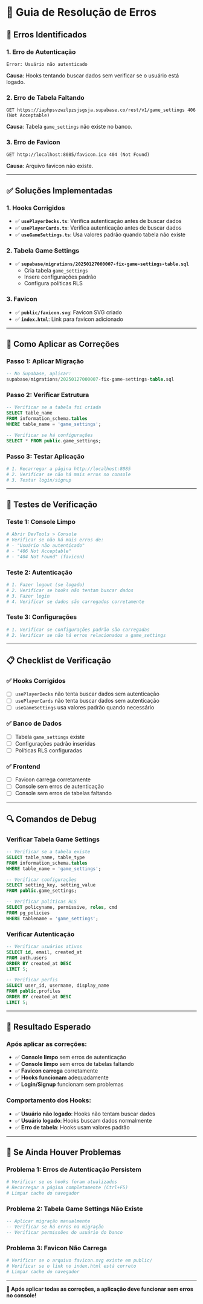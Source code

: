# 🔧 Guia de Resolução de Erros

## 🚨 **Erros Identificados**

### **1. Erro de Autenticação**
```
Error: Usuário não autenticado
```
**Causa**: Hooks tentando buscar dados sem verificar se o usuário está logado.

### **2. Erro de Tabela Faltando**
```
GET https://iaphpsvzwzlpzsjsgsja.supabase.co/rest/v1/game_settings 406 (Not Acceptable)
```
**Causa**: Tabela `game_settings` não existe no banco.

### **3. Erro de Favicon**
```
GET http://localhost:8085/favicon.ico 404 (Not Found)
```
**Causa**: Arquivo favicon não existe.

---

## ✅ **Soluções Implementadas**

### **1. Hooks Corrigidos**
- ✅ **`usePlayerDecks.ts`**: Verifica autenticação antes de buscar dados
- ✅ **`usePlayerCards.ts`**: Verifica autenticação antes de buscar dados
- ✅ **`useGameSettings.ts`**: Usa valores padrão quando tabela não existe

### **2. Tabela Game Settings**
- ✅ **`supabase/migrations/20250127000007-fix-game-settings-table.sql`**
  - Cria tabela `game_settings`
  - Insere configurações padrão
  - Configura políticas RLS

### **3. Favicon**
- ✅ **`public/favicon.svg`**: Favicon SVG criado
- ✅ **`index.html`**: Link para favicon adicionado

---

## 🚀 **Como Aplicar as Correções**

### **Passo 1: Aplicar Migração**
```sql
-- No Supabase, aplicar:
supabase/migrations/20250127000007-fix-game-settings-table.sql
```

### **Passo 2: Verificar Estrutura**
```sql
-- Verificar se a tabela foi criada
SELECT table_name 
FROM information_schema.tables 
WHERE table_name = 'game_settings';

-- Verificar se há configurações
SELECT * FROM public.game_settings;
```

### **Passo 3: Testar Aplicação**
```bash
# 1. Recarregar a página http://localhost:8085
# 2. Verificar se não há mais erros no console
# 3. Testar login/signup
```

---

## 🧪 **Testes de Verificação**

### **Teste 1: Console Limpo**
```bash
# Abrir DevTools > Console
# Verificar se não há mais erros de:
# - "Usuário não autenticado"
# - "406 Not Acceptable"
# - "404 Not Found" (favicon)
```

### **Teste 2: Autenticação**
```bash
# 1. Fazer logout (se logado)
# 2. Verificar se hooks não tentam buscar dados
# 3. Fazer login
# 4. Verificar se dados são carregados corretamente
```

### **Teste 3: Configurações**
```bash
# 1. Verificar se configurações padrão são carregadas
# 2. Verificar se não há erros relacionados a game_settings
```

---

## 📋 **Checklist de Verificação**

### **✅ Hooks Corrigidos**
- [ ] `usePlayerDecks` não tenta buscar dados sem autenticação
- [ ] `usePlayerCards` não tenta buscar dados sem autenticação
- [ ] `useGameSettings` usa valores padrão quando necessário

### **✅ Banco de Dados**
- [ ] Tabela `game_settings` existe
- [ ] Configurações padrão inseridas
- [ ] Políticas RLS configuradas

### **✅ Frontend**
- [ ] Favicon carrega corretamente
- [ ] Console sem erros de autenticação
- [ ] Console sem erros de tabelas faltando

---

## 🔍 **Comandos de Debug**

### **Verificar Tabela Game Settings**
```sql
-- Verificar se a tabela existe
SELECT table_name, table_type 
FROM information_schema.tables 
WHERE table_name = 'game_settings';

-- Verificar configurações
SELECT setting_key, setting_value 
FROM public.game_settings;

-- Verificar políticas RLS
SELECT policyname, permissive, roles, cmd 
FROM pg_policies 
WHERE tablename = 'game_settings';
```

### **Verificar Autenticação**
```sql
-- Verificar usuários ativos
SELECT id, email, created_at 
FROM auth.users 
ORDER BY created_at DESC 
LIMIT 5;

-- Verificar perfis
SELECT user_id, username, display_name 
FROM public.profiles 
ORDER BY created_at DESC 
LIMIT 5;
```

---

## 🎯 **Resultado Esperado**

### **Após aplicar as correções:**
- ✅ **Console limpo** sem erros de autenticação
- ✅ **Console limpo** sem erros de tabelas faltando
- ✅ **Favicon carrega** corretamente
- ✅ **Hooks funcionam** adequadamente
- ✅ **Login/Signup** funcionam sem problemas

### **Comportamento dos Hooks:**
- ✅ **Usuário não logado**: Hooks não tentam buscar dados
- ✅ **Usuário logado**: Hooks buscam dados normalmente
- ✅ **Erro de tabela**: Hooks usam valores padrão

---

## 🚨 **Se Ainda Houver Problemas**

### **Problema 1: Erros de Autenticação Persistem**
```bash
# Verificar se os hooks foram atualizados
# Recarregar a página completamente (Ctrl+F5)
# Limpar cache do navegador
```

### **Problema 2: Tabela Game Settings Não Existe**
```sql
-- Aplicar migração manualmente
-- Verificar se há erros na migração
-- Verificar permissões do usuário do banco
```

### **Problema 3: Favicon Não Carrega**
```bash
# Verificar se o arquivo favicon.svg existe em public/
# Verificar se o link no index.html está correto
# Limpar cache do navegador
```

---

**🎉 Após aplicar todas as correções, a aplicação deve funcionar sem erros no console!** 